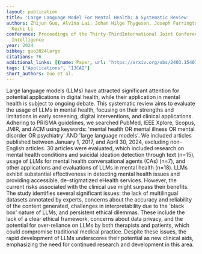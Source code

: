 ```yaml
---
layout: publication
title: 'Large Language Model For Mental Health: A Systematic Review'
authors: Zhijun Guo, Alvina Lai, Johan Hilge Thygesen, Joseph Farrington, Thomas Keen,
  Kezhi Li
conference: Proceedings of the Thirty-ThirdInternational Joint Conference on Artificial
  Intelligence
year: 2024
bibkey: guo2024large
citations: 76
additional_links: [{name: Paper, url: 'https://arxiv.org/abs/2403.15401'}]
tags: ["Applications", "IJCAI"]
short_authors: Guo et al.
---
```

Large language models (LLMs) have attracted significant attention for
potential applications in digital health, while their application in mental
health is subject to ongoing debate. This systematic review aims to evaluate
the usage of LLMs in mental health, focusing on their strengths and limitations
in early screening, digital interventions, and clinical applications. Adhering
to PRISMA guidelines, we searched PubMed, IEEE Xplore, Scopus, JMIR, and ACM
using keywords: 'mental health OR mental illness OR mental disorder OR
psychiatry' AND 'large language models'. We included articles published between
January 1, 2017, and April 30, 2024, excluding non-English articles. 30
articles were evaluated, which included research on mental health conditions
and suicidal ideation detection through text (n=15), usage of LLMs for mental
health conversational agents (CAs) (n=7), and other applications and
evaluations of LLMs in mental health (n=18). LLMs exhibit substantial
effectiveness in detecting mental health issues and providing accessible,
de-stigmatized eHealth services. However, the current risks associated with the
clinical use might surpass their benefits. The study identifies several
significant issues: the lack of multilingual datasets annotated by experts,
concerns about the accuracy and reliability of the content generated,
challenges in interpretability due to the 'black box' nature of LLMs, and
persistent ethical dilemmas. These include the lack of a clear ethical
framework, concerns about data privacy, and the potential for over-reliance on
LLMs by both therapists and patients, which could compromise traditional
medical practice. Despite these issues, the rapid development of LLMs
underscores their potential as new clinical aids, emphasizing the need for
continued research and development in this area.